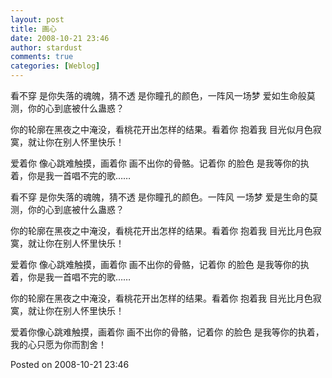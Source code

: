 ```yaml
---
layout: post
title: 画心
date: 2008-10-21 23:46
author: stardust
comments: true
categories: [Weblog]
---
```

看不穿 是你失落的魂魄，猜不透 是你瞳孔的颜色，一阵风一场梦 爱如生命般莫测，你的心到底被什么蛊惑？

你的轮廓在黑夜之中淹没，看桃花开出怎样的结果。看着你 抱着我 目光似月色寂寞，就让你在别人怀里快乐！

爱着你 像心跳难触摸，画着你 画不出你的骨骼。记着你 的脸色 是我等你的执着，你是我一首唱不完的歌……

看不穿 是你失落的魂魄，猜不透 是你瞳孔的颜色。一阵风 一场梦 爱是生命的莫测，你的心到底被什么蛊惑？

你的轮廓在黑夜之中淹没，看桃花开出怎样的结果。看着你 抱着我 目光比月色寂寞，就让你在别人怀里快乐！

爱着你 像心跳难触摸，画着你 画不出你的骨骼，记着你 的脸色 是我等你的执着，你是我一首唱不完的歌……

你的轮廓在黑夜之中淹没，看桃花开出怎样的结果。看着你 抱着我 目光比月色寂寞，就让你在别人怀里快乐！

爱着你像心跳难触摸，画着你 画不出你的骨骼，记着你 的脸色 是我等你的执着，我的心只愿为你而割舍！

Posted on 2008-10-21 23:46
